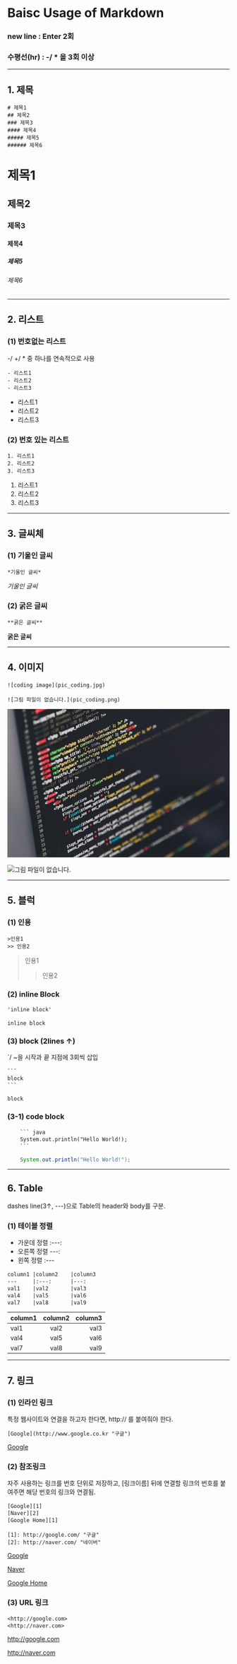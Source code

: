 # Baisc Usage of Markdown

### new line : Enter 2회
### 수평선(hr) : -/ * 을 3회 이상

---

## 1. 제목

```
# 제목1
## 제목2 
### 제목3
#### 제목4
##### 제목5
###### 제목6
```

# 제목1
## 제목2
### 제목3
#### 제목4
##### 제목5
###### 제목6

---

## 2. 리스트
### (1) 번호없는 리스트 
-/ +/ * 중 하나를 연속적으로 사용

```
- 리스트1
- 리스트2
- 리스트3
```

- 리스트1
- 리스트2
- 리스트3

### (2) 번호 있는 리스트

```
1. 리스트1
2. 리스트2
3. 리스트3
```

1. 리스트1
2. 리스트2
3. 리스트3

---

## 3. 글씨체

### (1) 기울인 글씨

```
*기울인 글씨*
```

*기울인 글씨*

### (2) 굵은 글씨

```
**굵은 글씨**
```
**굵은 글씨**

---

## 4. 이미지 

```
![coding image](pic_coding.jpg)

![그림 파일이 없습니다.](pic_coding.png)
```

![coding image](pic_coding.jpg) <br>

![그림 파일이 없습니다.](pic_coding.png) <br>

---

## 5. 블럭
### (1) 인용

```
>인용1
>> 인용2
```

> 인용1
>> 인용2

### (2) inline Block

```
'inline block'
```
`inline block`

### (3) block (2lines ↑)
`/ ~을 시작과 끝 지점에 3회씩 삽입
~~~
```
block
```
~~~

```
block
```

### (3-1) code block
```
    ``` java
    System.out.println("Hello World!);
    ```
```

``` java
    System.out.println("Hello World!");
```

---

## 6. Table

dashes line(3↑, ---)으로 Table의 header와 body를 구분.

### (1) 테이블 정렬
- 가운데 정렬 :---:
- 오른쪽 정렬 ---:
- 왼쪽 정렬 :---

```
column1 |column2    |column3
---     |:---:      |---:
val1    |val2       |val3
val4    |val5       |val6
val7    |val8       |val9
```

column1 |column2    |column3
---     |:---:      |---:
val1    |val2       |val3
val4    |val5       |val6
val7    |val8       |val9

---

## 7. 링크

### (1) 인라인 링크
특정 웹사이트와 연결을 하고자 한다면, http:// 를 붙여줘야 한다.
```
[Google](http://www.google.co.kr "구글")
```

[Google](http://www.google.co.kr "구글")


### (2) 참조링크
자주 사용하는 링크를 번호 단위로 저장하고, [링크이름] 뒤에 연결할 링크의 번호를 붙여주면 해당 번호의 링크와 연결됨.

```
[Google][1]
[Naver][2]
[Google Home][1]

[1]: http://google.com/ "구글"
[2]: http://naver.com/ "네이버"
```

[Google][1]

[Naver][2]

[Google Home][1]

[1]:http://google.com/ "구글"
[2]:http://naver.com/ "네이버"

### (3) URL 링크

```
<http://google.com>
<http://naver.com>
```

<http://google.com>

<http://naver.com>